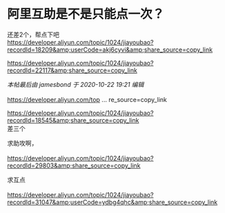 # 阿里互助是不是只能点一次？


还差2个，帮点下吧<br />
https://developer.aliyun.com/topic/1024/jiayoubao?recordId=18209&amp;userCode=akj6cyvi&amp;share_source=copy_link

https://developer.aliyun.com/topic/1024/jiayoubao?recordId=22117&amp;share_source=copy_link

<i class="pstatus"> 本帖最后由 jamesbond 于 2020-10-22 19:21 编辑 </i><br />
<br />
<a href="https://developer.aliyun.com/topic/1024/jiayoubao?recordId=10713&amp;share_source=copy_link]https://developer.aliyun.com/topic/1024/jiayoubao?recordId=10713&amp;share_source=copy_link" target="_blank">https://developer.aliyun.com/top ... re_source=copy_link</a><img id="aimg_F8BC6" onclick="zoom(this, this.src, 0, 0, 0)" class="zoom" src="https://cdn.jsdelivr.net/gh/hishis/forum-master/public/images/patch.gif" onmouseover="img_onmouseoverfunc(this)" onload="thumbImg(this)" border="0" alt="" />

https://developer.aliyun.com/topic/1024/jiayoubao?recordId=18545&amp;share_source=copy_link<br />
差三个<img src="static/image/smiley/default/mad.gif" smilieid="11" border="0" alt="" />

求助攻啊，<br />
<br />
https://developer.aliyun.com/topic/1024/jiayoubao?recordId=29803&amp;share_source=copy_link

求互点 <img src="static/image/smiley/default/lol.gif" smilieid="12" border="0" alt="" /><br />
<br />
<a href="https://developer.aliyun.com/topic/1024/jiayoubao?recordId=31047&amp;userCode=ydbg4qhc&amp;share_source=copy_link" target="_blank">https://developer.aliyun.com/topic/1024/jiayoubao?recordId=31047&amp;userCode=ydbg4qhc&amp;share_source=copy_link</a>
